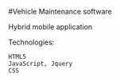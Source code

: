 #Vehicle Maintenance software

Hybrid mobile application

Technologies:

	HTML5
	JavaScript, Jquery
	CSS
